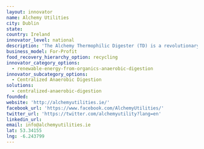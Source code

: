 ```yaml
---
layout: innovator
name: Alchemy Utilities
city: Dublin
state:
country: Ireland
innovator_level: national
description: 'The Alchemy Thermophilic Digester (TD) is a revolutionary biogas system that uses a next generation dry digestion process, improving the energy efficiency typically associated with traditional Anaerobic Digestion (AD) systems. The system is a modular and scalable solution for efficient conversion of organic wastes into biogas and high quality dry pelletised or granulated fertilisers.'
business_model: For-Profit
food_recovery_hierarchy_option: recycling
innovator_category_options:
  - renewable-energy-from-organics-anaerobic-digestion
innovator_subcategory_options:
  - Centralized Anaerobic Digestion
solutions:
  - centralized-anaerobic-digestion
founded:
website: 'http://alchemyutilities.ie/'
facebook_url: 'https://www.facebook.com/AlchemyUtilities/'
twitter_url: 'https://twitter.com/alchemyutility?lang=en'
linkedin_url:
email: info@alchemyutilities.ie
lat: 53.34155
lng: -6.243799
---
```



